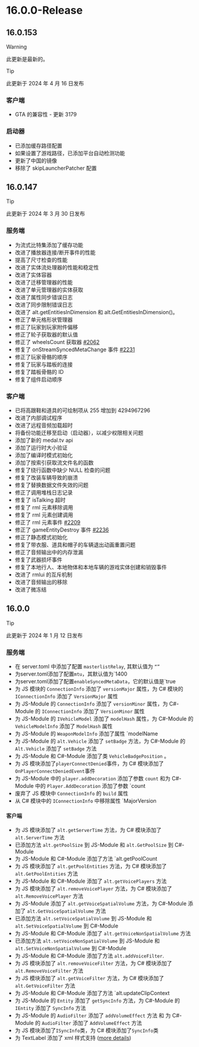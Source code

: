 # 16.0.0-Release

## 16.0.153
> [!WARNING]
> 此更新是最新的。

> [!TIP]
> 此更新于 2024 年 4 月 16 日发布

### 客户端
- GTA 的兼容性 - 更新 3179

### 启动器
- 已添加缓存路径配置
- 如果设置了游戏路径，已添加平台自动检测功能
- 更新了中国的镜像
- 移除了 skipLauncherPatcher 配置

## 16.0.147
> [!TIP]
> 此更新于 2024 年 3 月 30 日发布

### 服务端
- 为流式比特集添加了缓存功能
- 改进了播放器连接/断开事件的性能
- 提高了尺寸检查的性能
- 改进了实体流处理器的性能和稳定性
- 改进了实体容器
- 改进了迁移管理器的性能
- 改进了单元管理器的实体获取
- 改进了属性同步错误日志
- 改进了同步限制错误日志
- 改进了 alt.getEntitiesInDimension 和 alt.GetEntitiesInDimension()。
- 修正了单元格形状管理器
- 修正了玩家到玩家附件偏移
- 修正了轮子获取器的默认值
- 修正了 wheelsCount 获取器 [#2062](https://github.com/altmp/altv-issues/issues/2062)
- 修复了 onStreamSyncedMetaChange 事件 [#2231](https://github.com/altmp/altv-issues/issues/2231)
- 修正了玩家骨骼的顺序
- 修复了玩家与踏板的连接
- 修复了踏板骨骼的 ID
- 修复了组件启动顺序

### 客户端
- 已将高跟鞋和道具的可绘制项从 255 增加到 4294967296
- 改进了内部调试程序
- 改进了远程音频加载超时
- 将备份功能迁移至启动（启动器），以减少权限相关问题
- 添加了新的 medal.tv api
- 添加了运行时大小验证
- 添加了编译时模式初始化
- 添加了按索引获取流文件名的函数
- 修复了绕行函数中缺少 NULL 检查的问题
- 修复了改装车辆导致的崩溃
- 修复了替换数据文件失效的问题
- 修正了调用堆栈日志记录
- 修复了 isTalking 超时
- 修复了 rml 元素移除调用
- 修复了 rml 元素创建调用
- 修正了 rml 元素事件 [#2209](https://github.com/altmp/altv-issues/issues/2209)
- 修正了 gameEntityDestroy 事件 [#2236](https://github.com/altmp/altv-issues/issues/2236)
- 修正了静态模式初始化
- 修复了带衣服、道具和帽子的车辆退出动画重置问题
- 修正了音频输出中的内存泄漏
- 修复了武器损坏事件
- 修复了本地行人、本地物体和本地车辆的游戏实体创建和销毁事件
- 改进了 rmlui 的互斥机制
- 改进了音频输出的移除
- 改进了微冻结

## 16.0.0
> [!TIP]
> 此更新于 2024 年 1 月 12 日发布

### 服务端
- 在 server.toml 中添加了配置 `masterlistRelay`, 其默认值为 `“”`
- 为server.toml添加了配置`mtu`，其默认值为`1400
- 为server.toml添加了配置`enableSyncedMetaData`，它的默认值是`true
- 为 JS 模块的 `ConnectionInfo` 添加了 `versionMajor` 属性，为 C# 模块的 `IConnectionInfo` 添加了 `VersionMajor` 属性
- 为 JS-Module 的 `ConnectionInfo` 添加了 `versionMinor` 属性，为 C#-Module 的 `IConnectionInfo` 添加了 `VersionMinor` 属性
- 为 JS-Module 的 `IVehicleModel` 添加了 `modelHash` 属性，为 C#-Module 的 `VehicleModelInfo` 添加了 `ModelHash` 属性
- 为 JS-Module 的 `WeaponModelInfo` 添加了属性 `modelName
- 为 JS-Module 的 `alt.Vehicle` 添加了 `setBadge` 方法，为 C#-Module 的 `Alt.Vehicle` 添加了 `setBadge` 方法
- 为 JS-Module 和 C#-Module 添加了类 `VehicleBadgePosition` 。
- 为 JS 模块添加了`playerConnectDenied`事件，为 C# 模块添加了`OnPlayerConnectDeniedEvent`事件
- 为 JS-Module 中的 `player.addDecoration` 添加了参数 `count` 和为 C#-Module 中的 `Player.AddDecoration` 添加了参数 `count 
- 废弃了 JS 模块中 `ConnectionInfo` 的 `build` 属性
- 从 C# 模块中的 `IConnectionInfo` 中移除属性 `MajorVersion


#### 客户端
- 为 JS 模块添加了 `alt.getServerTime` 方法，为 C# 模块添加了 `alt.ServerTime` 方法
- 已添加方法 `alt.getPoolSize` 到 JS-Module 和 `alt.GetPoolSize` 到 C#-Module
- 为 JS-Module 和 C#-Module 添加了方法 `alt.getPoolCount
- 为 JS 模块添加了 `alt.getPoolEntities` 方法，为 C# 模块添加了 `alt.GetPoolEntities` 方法
- 为 JS-Module 和 C#-Module 添加了 `alt.getVoicePlayers` 方法
- 为 JS 模块添加了 `alt.removeVoicePlayer` 方法，为 C# 模块添加了 `alt.RemoveVoicePlayer` 方法
- 为 JS-Module 添加了 `alt.getVoiceSpatialVolume` 方法，为 C#-Module 添加了 `alt.GetVoiceSpatialVolume` 方法
- 已添加方法 `alt.setVoiceSpatialVolume` 到 JS-Module 和 `alt.SetVoiceSpatialVolume` 到 C#-Module
- 为 JS-Module 和 C#-Module 添加了 `alt.getVoiceNonSpatialVolume` 方法
- 已添加方法 `alt.setVoiceNonSpatialVolume` 到 JS-Module 和 `alt.SetVoiceNonSpatialVolume` 到 C#-Module
- 为 JS-Module 和 C#-Module 添加了方法 `alt.addVoiceFilter`.
- 为 JS 模块添加了 `alt.removeVoiceFilter` 方法，为 C# 模块添加了 `alt.RemoveVoiceFilter` 方法
- 为 JS 模块添加了 `alt.getVoiceFilter` 方法，为 C# 模块添加了 `alt.GetVoiceFilter` 方法
- 为 JS-Module 和 C#-Module 添加了方法 `alt.updateClipContext
- 为 JS-Module 的 `Entity` 添加了 `getSyncInfo` 方法，为 C#-Module 的 `IEntity` 添加了 `SyncInfo` 方法
- 为 JS-Module 的 `AudioFilter` 添加了 `addVolumeEffect` 方法 和 为 C#-Module 的 `AudioFilter` 添加了 `AddVolumeEffect` 方法
- 为 JS 模块添加了`ISyncInfo`类，为 C# 模块添加了`SyncInfo`类
- 为 TextLabel 添加了 xml 样式支持 ([more details](https://docs.altv.mp/articles/textlabel.html))

